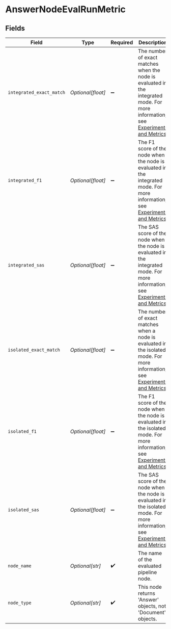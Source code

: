 # AnswerNodeEvalRunMetric


## Fields

| Field                                                                                                                                                                                           | Type                                                                                                                                                                                            | Required                                                                                                                                                                                        | Description                                                                                                                                                                                     |
| ----------------------------------------------------------------------------------------------------------------------------------------------------------------------------------------------- | ----------------------------------------------------------------------------------------------------------------------------------------------------------------------------------------------- | ----------------------------------------------------------------------------------------------------------------------------------------------------------------------------------------------- | ----------------------------------------------------------------------------------------------------------------------------------------------------------------------------------------------- |
| `integrated_exact_match`                                                                                                                                                                        | *Optional[float]*                                                                                                                                                                               | :heavy_minus_sign:                                                                                                                                                                              | The number of exact matches when the node is evaluated in the integrated mode. For more information, see [Experiments and Metrics](https://docs.cloud.deepset.ai/docs/experiments-and-metrics). |
| `integrated_f1`                                                                                                                                                                                 | *Optional[float]*                                                                                                                                                                               | :heavy_minus_sign:                                                                                                                                                                              | The F1 score of the node when the node is evaluated in the integrated mode. For more information, see [Experiments and Metrics](https://docs.cloud.deepset.ai/docs/experiments-and-metrics).    |
| `integrated_sas`                                                                                                                                                                                | *Optional[float]*                                                                                                                                                                               | :heavy_minus_sign:                                                                                                                                                                              | The SAS score of the node when the node is evaluated in the integrated mode. For more information, see [Experiments and Metrics](https://docs.cloud.deepset.ai/docs/experiments-and-metrics).   |
| `isolated_exact_match`                                                                                                                                                                          | *Optional[float]*                                                                                                                                                                               | :heavy_minus_sign:                                                                                                                                                                              | The number of exact matches when a node is evaluated in the isolated mode. For more information, see [Experiments and Metrics](https://docs.cloud.deepset.ai/docs/experiments-and-metrics).     |
| `isolated_f1`                                                                                                                                                                                   | *Optional[float]*                                                                                                                                                                               | :heavy_minus_sign:                                                                                                                                                                              | The F1 score of the node when the node is evaluated in the isolated mode. For more information, see [Experiments and Metrics](https://docs.cloud.deepset.ai/docs/experiments-and-metrics).      |
| `isolated_sas`                                                                                                                                                                                  | *Optional[float]*                                                                                                                                                                               | :heavy_minus_sign:                                                                                                                                                                              | The SAS score of the node when the node is evaluated in the isolated mode. For more information, see [Experiments and Metrics](https://docs.cloud.deepset.ai/docs/experiments-and-metrics).     |
| `node_name`                                                                                                                                                                                     | *Optional[str]*                                                                                                                                                                                 | :heavy_check_mark:                                                                                                                                                                              | The name of the evaluated pipeline node.                                                                                                                                                        |
| `node_type`                                                                                                                                                                                     | *Optional[str]*                                                                                                                                                                                 | :heavy_check_mark:                                                                                                                                                                              | This node returns 'Answer' objects, not 'Document' objects.                                                                                                                                     |